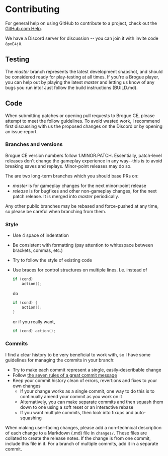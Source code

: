 Contributing
============

For general help on using GitHub to contribute to a project, check out the
[GitHub.com Help][1].

We have a Discord server for discussion -- you can join it with invite code
`8pxE4j8`.

## Testing

The *master* branch represents the latest development snapshot, and should be
considered ready for play-testing at all times. If you're a Brogue player, you
can help out by playing the latest *master* and letting us know of any bugs you
run into! Just follow the build instructions (BUILD.md).

## Code

When submitting patches or opening pull requests to Brogue CE, please
attempt to meet the follow guidelines. To avoid wasted work, I recommend
first discussing with us the proposed changes on the Discord or by opening
an issue report.

### Branches and versions

Brogue CE version numbers follow 1.MINOR.PATCH. Essentially, patch-level
releases don't change the gameplay experience in any way--this is to avoid
breaking saves and replays. Minor-point releases may do so.

The are two long-term branches which you should base PRs on:

* *master* is for gameplay changes for the next minor-point release
* *release* is for bugfixes and other non-gameplay changes, for the next patch
  release. It is merged into *master* periodically.

Any other public branches may be rebased and force-pushed at any time, so please
be careful when branching from them.

### Style

- Use 4 space of indentation
- Be consistent with formatting (pay attention to whitespace between brackets,
  commas, etc.)
- Try to follow the style of existing code
- Use braces for control structures on multiple lines. I.e. instead of

  ```c
  if (cond)
      action();
  ```

  do

  ```c
  if (cond) {
      action();
  }
  ```

  or if you really want,

  ```c
  if (cond) action();
  ```

### Commits

I find a clear history to be very beneficial to work with, so I have some
guidelines for managing the commits in your branch:

- Try to make each commit represent a single, easily-describable change
- Follow [the seven rules of a great commit message][3]
- Keep your commit history clean of errors, revertions and fixes to your own
  changes
  - If your change works as a single commit, one way to do this is to
    continually amend your commit as you work on it
  - Alternatively, you can make separate commits and then squash them down to
    one using a soft reset or an interactive rebase
  - If you want multiple commits, then look into fixups and auto-squashing

When making user-facing changes, please add a non-technical description of each
change to a Markdown (.md) file in `changes/`. These files are collated to
create the release notes. If the change is from one commit, include this file in
it. For a branch of multiple commits, add it in a separate commit.

[1]: https://help.github.com/en/github
[3]: https://chris.beams.io/posts/git-commit/#seven-rules
